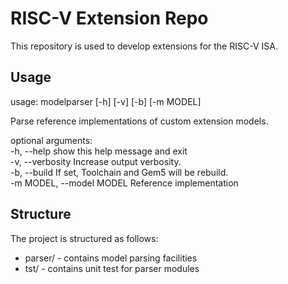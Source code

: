 RISC-V Extension Repo
=====================

This repository is used to develop extensions for the RISC-V ISA.

## Usage
usage: modelparser [-h] [-v] [-b] [-m MODEL]

Parse reference implementations of custom extension models.

optional arguments:  
  -h, --help                show this help message and exit  
  -v, --verbosity           Increase output verbosity.  
  -b, --build               If set, Toolchain and Gem5 will be rebuild.  
  -m MODEL, --model MODEL   Reference implementation

## Structure
The project is structured as follows:

*  parser/  -  contains model parsing facilities
*  tst/  -  contains unit test for parser modules

